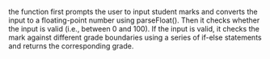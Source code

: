 the function first prompts the user to input student marks and converts the input to a floating-point number using parseFloat(). Then it checks whether the input is valid (i.e., between 0 and 100). If the input is valid, it checks the mark against different grade boundaries using a series of if-else statements and returns the corresponding grade. 